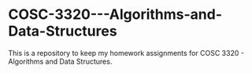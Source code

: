 # COSC-3320---Algorithms-and-Data-Structures

This is a repository to keep my homework assignments for COSC 3320 - Algorithms and Data Structures.
